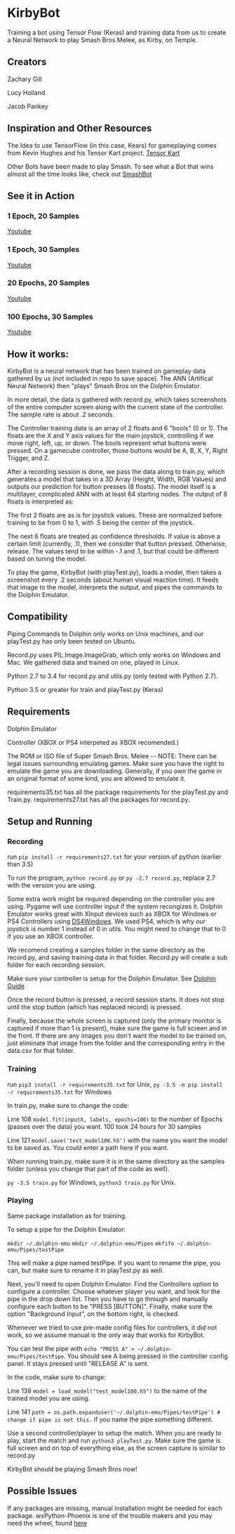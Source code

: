# KirbyBot
Training a bot using Tensor Flow (Keras) and training data from us to create a Neural Network to play Smash Bros Melee, as Kirby, on Temple.

## Creators
Zachary Gill

Lucy Holland

Jacob Pankey

## Inspiration and Other Resources

The Idea to use TensorFlow (in this case, Kears) for gameplaying comes from Kevin Hughes and his Tensor Kart project.
[Tensor Kart](http://kevinhughes.ca/blog/tensor-kart)

Other Bots have been made to play Smash. To see what a Bot that wins almost all the time looks like, check out [SmashBot](https://github.com/altf4/SmashBot)

## See it in Action

### 1 Epoch, 20 Samples
[Youtube](https://www.youtube.com/watch?v=w_ZxwWj-GKU&t=1s)

### 1 Epoch, 30 Samples
[Youtube](https://www.youtube.com/watch?v=JfGR3xmGNMk)

### 20 Epochs, 20 Samples
[Youtube](https://www.youtube.com/watch?v=t1zuUD6aLz4)

### 100 Epochs, 30 Samples
[Youtube](https://www.youtube.com/watch?v=dY8kT6irSiw)

## How it works:
KirbyBot is a neural network that has been trained on gameplay data gathered by us (not included in repo to save space). The ANN (Artifical Neural Network) then "plays" Smash Bros on the Dolphin Emulator.

In more detail, the data is gathered with record.py, which takes screenshots of the entire computer screen along with the current state of the controller. The sample rate is about .2 seconds. 

The Controller training data is an array of 2 floats and 6 "bools" (0 or 1). The floats are the X and Y axis values for the main joystick, controlling if we move right, left, up, or down. The bools represent what buttons were pressed. On a gamecube controller, those buttons would be A, B, X, Y, Right Trigger, and Z.

After a recording session is done, we pass the data along to train.py, which generates a model that takes in a 3D Array (Height, Width, RGB Values) and outputs our prediction for button presses (8 floats). The model itself is a multilayer, complicated ANN with at least 64 starting nodes. The output of 8 floats is interpreted as:

 The first 2 floats are as is for joystick values. These are normalized before training to be from 0 to 1, with .5 being the center of the joystick.
 
The next 6 floats are treated as confidence thresholds. If value is above a certain limit (currently, .1), then we consider that button pressed. Otherwise, release. The values tend to be within -.1 and .1, but that could be different based on tuning the model.


To play the game, KirbyBot (with playTest.py), loads a model, then takes a screenshot every .2 seconds (about human visual reaction time). It feeds that image to the model, interprets the output, and pipes the commands to the Dolphin Emulator.

## Compatibility

Piping Commands to Dolphin only works on Unix machines, and our playTest.py has only been tested on Ubuntu.

Record.py uses PIL.Image.ImageGrab, which only works on Windows and Mac. We gathered data and trained on one, played in Linux. 

Python 2.7 to 3.4 for record.py and utils.py (only tested with Python 2.7).

Python 3.5 or greater for train and playTest.py (Keras)


## Requirements

Dolphin Emulator

Controller (XBOX or PS4 interpeted as XBOX recomended.)

The ROM or ISO file of Super Smash Bros. Melee -- NOTE: There can be legal issues surrounding emulating games. Make sure you have the right to emulate the game you are downloading. Generally, if you own the game in an original format of some kind, you are allowed to emulate it.

requirements35.txt has all the package requirements for the playTest.py and Train.py.
requirements27.txt has all the packages for record.py.

## Setup and Running

### Recording
run `pip install -r requirements27.txt` for your version of python (earlier than 3.5)

To run the program, `python record.py` or `py -2.7 record.py`, replace 2.7 with the version you are using.

Some extra work might be required depending on the controller you are using. Pygame will use controller input if the system recongizes it. Dolphin Emulator works great with XInput devices such as XBOX for Windows or PS4 Controllers using [DS4Windows](http://ds4windows.com/). We used PS4, which is why our joystick is number 1 instead of 0 in utils. You might need to change that to 0 if you use an XBOX controller.

We recomend creating a samples folder in the same directory as the record.py, and saving training data in that folder. Record.py will create a sub folder for each recording session.

Make sure your controller is setup for the Dolphin Emulator. See [Dolphin Guide](https://wiki.dolphin-emu.org/index.php?title=Configuring_Controllers#Dolphin_Controller_Configuration)

Once the record button is pressed, a record session starts. It does not stop until the stop button (which has replaced record) is pressed.

Finally, because the whole screen is captured (only the primary monitor is captured if more than 1 is present), make sure the game is full screen and in the front. If there are any images you don't want the model to be trained on, just eliminate that image from the folder and the corresponding entry in the data.csv for that folder.

### Training
run `pip3 install -r requirements35.txt` for Unix, `py -3.5 -m pip install -r requirements35.txt` for Windows

In train.py, make sure to change the code:

Line 108 `model.fit(inputX, labels, epochs=100)` to the number of Epochs (passes over the data) you want. 100 took 24 hours for 30 samples

Line 121 `model.save('test_model100.h5')` with the name you want the model to be saved as. You could enter a path here if you want.

When running train.py, make sure it is in the same directory as the samples folder (unless you change that part of the code as well).

`py -3.5 train.py` for Windows, `python3 train.py` for Unix.

### Playing
Same package installation as for training.

To setup a pipe for the Dolphin Emulator:

`mkdir ~/.dolphin-emu`
`mkdir ~/.dolphin-emu/Pipes`
`mkfifo ~/.dolphin-emu/Pipes/testPipe`

This will make a pipe named testPipe. If you want to rename the pipe, you can, but make sure to rename it in playTest.py as well.

Next, you'll need to open Dolphin Emulator. Find the Controllers option to configure a controller. Choose whatever player you want, and
look for the pipe in the drop down list. Then you have to go through and manually configure each button to be "PRESS [BUTTON]". Finally, make sure the option "Background Input", on the bottom right, is checked. 

Whenever we tried to use pre-made config files for controllers, it did not work, so we assume manual is the only way that works for
KirbyBot.

You can test the pipe with `echo "PRESS A" > ~/.dolphin-emu/Pipes/testPipe`. You should see A being pressed in the controller config panel. It stays pressed until "RELEASE A" is sent.


In the code, make sure to change:

Line 138 `model = load_model("test_model100.h5")` to the name of the trained model you are using.

Line 141 `path = os.path.expanduser('~/.dolphin-emu/Pipes/testPipe') # change if pipe is not this.` if you name the pipe something different.

Use a second controller/player to setup the match. When you are ready to play, start the match and run
`python3 playTest.py`. Make sure the game is full screen and on top of everything else, as the screen capture is similar to record.py

KirbyBot should be playing Smash Bros now!

## Possible Issues
If any packages are missing, manual installation might be needed for each package. wxPython-Phoenix is one of the trouble makers and you may need the wheel, found [here](https://wxpython.org/Phoenix/snapshot-builds/)
